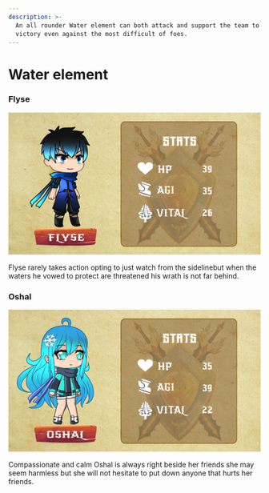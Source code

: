 ```yaml
---
description: >-
  An all rounder Water element can both attack and support the team to secure
  victory even against the most difficult of foes.
---
```


# Water element

### Flyse

![](../../../.gitbook/assets/character-flyse.png)

Flyse rarely takes action opting to just watch from the sidelinebut when the waters he vowed to protect are threatened his wrath is not far behind.



### Oshal

![](../../../.gitbook/assets/character-stats-oshal.png)

Compassionate and calm Oshal is always right beside her friends she may seem harmless but she will not hesitate to put down anyone that hurts her friends.
